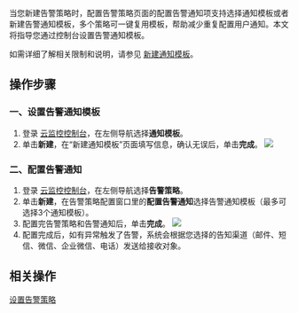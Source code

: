 当您新建告警策略时，配置告警策略页面的配置告警通知项支持选择通知模板或者新建告警通知模板，多个策略可一键复用模板，帮助减少重复配置用户通知。本文将指导您通过控制台设置告警通知模板。

如需详细了解相关限制和说明，请参见 [新建通知模板](https://cloud.tencent.com/document/product/248/50404)。

## 操作步骤
### 一、设置告警通知模板
1. 登录 [云监控控制台](https://console.cloud.tencent.com/monitor/alarm2/notice)，在左侧导航选择**通知模板**。
2. 单击**新建**，在“新建通知模板”页面填写信息，确认无误后，单击**完成**。
![](https://qcloudimg.tencent-cloud.cn/raw/a6adcada9bc3a66e9f65d2e04a44391e.png)

### 二、配置告警通知
1. 登录 [云监控控制台](https://console.cloud.tencent.com/monitor/alarm2/policy)，在左侧导航选择**告警策略**。
2. 单击**新建**，在告警策略配置窗口里的**配置告警通知**选择告警通知模板（最多可选择3个通知模板）。
3. 配置完告警策略和告警通知后，单击**完成**。
![](https://qcloudimg.tencent-cloud.cn/raw/3685691e9fec332f6a1620dc41736bc3.png)
4. 配置完成后，如有异常触发了告警，系统会根据您选择的告知渠道（邮件、短信、微信、企业微信、电话）发送给接收对象。

## 相关操作
[设置告警策略](https://cloud.tencent.com/document/product/238/70273)
